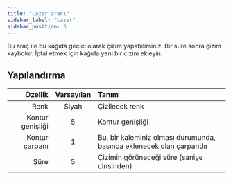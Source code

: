 ```yaml
---
title: "Lazer aracı"
sidebar_label: "Lazer"
sidebar_position: 3
---
```



Bu araç ile bu kağıda geçici olarak çizim yapabilirsiniz. Bir süre sonra çizim kaybolur. İptal etmek için kağıda yeni bir çizim ekleyin.

## Yapılandırma

|          Özellik | Varsayılan | Tanım                                                                |
| ----------------:|:----------:|:-------------------------------------------------------------------- |
|             Renk |   Siyah    | Çizilecek renk                                                       |
| Kontur genişliği |     5      | Kontur genişliği                                                     |
|   Kontur çarpanı |     1      | Bu, bir kaleminiz olması durumunda, basınca eklenecek olan çarpandır |
|             Süre |     5      | Çizimin görüneceği süre (saniye cinsinden)                           |
